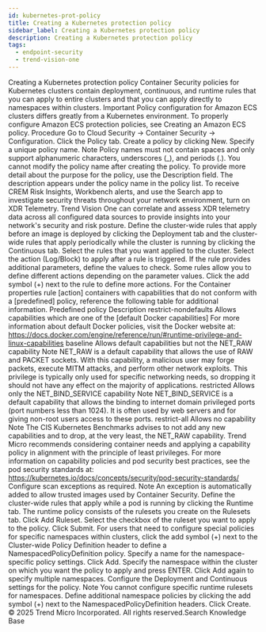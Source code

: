 ```yaml
---
id: kubernetes-prot-policy
title: Creating a Kubernetes protection policy
sidebar_label: Creating a Kubernetes protection policy
description: Creating a Kubernetes protection policy
tags:
  - endpoint-security
  - trend-vision-one
---
```


 Creating a Kubernetes protection policy Container Security policies for Kubernetes clusters contain deployment, continuous, and runtime rules that you can apply to entire clusters and that you can apply directly to namespaces within clusters. Important Policy configuration for Amazon ECS clusters differs greatly from a Kubernetes environment. To properly configure Amazon ECS protection policies, see Creating an Amazon ECS policy. Procedure Go to Cloud Security → Container Security → Configuration. Click the Policy tab. Create a policy by clicking New. Specify a unique policy name. Note Policy names must not contain spaces and only support alphanumeric characters, underscores (_), and periods (.). You cannot modify the policy name after creating the policy. To provide more detail about the purpose for the policy, use the Description field. The description appears under the policy name in the policy list. To receive CREM Risk Insights, Workbench alerts, and use the Search app to investigate security threats throughout your network environment, turn on XDR Telemetry. Trend Vision One can correlate and assess XDR telemetry data across all configured data sources to provide insights into your network's security and risk posture. Define the cluster-wide rules that apply before an image is deployed by clicking the Deployment tab and the cluster-wide rules that apply periodically while the cluster is running by clicking the Continuous tab. Select the rules that you want applied to the cluster. Select the action (Log/Block) to apply after a rule is triggered. If the rule provides additional parameters, define the values to check. Some rules allow you to define different actions depending on the parameter values. Click the add symbol (+) next to the rule to define more actions. For the Container properties rule [action] containers with capabilities that do not conform with a [predefined] policy, reference the following table for additional information. Predefined policy Description restrict-nondefaults Allows capabilities which are one of the [default Docker capabilities] For more information about default Docker policies, visit the Docker website at: https://docs.docker.com/engine/reference/run/#runtime-privilege-and-linux-capabilities baseline Allows default capabilities but not the NET_RAW capability Note NET_RAW is a default capability that allows the use of RAW and PACKET sockets. With this capability, a malicious user may forge packets, execute MITM attacks, and perform other network exploits. This privilege is typically only used for specific networking needs, so dropping it should not have any effect on the majority of applications. restricted Allows only the NET_BIND_SERVICE capability Note NET_BIND_SERVICE is a default capability that allows the binding to internet domain privileged ports (port numbers less than 1024). It is often used by web servers and for giving non-root users access to these ports. restrict-all Allows no capability Note The CIS Kubernetes Benchmarks advises to not add any new capabilities and to drop, at the very least, the NET_RAW capability. Trend Micro recommends considering container needs and applying a capability policy in alignment with the principle of least privileges. For more information on capability policies and pod security best practices, see the pod security standards at: https://kubernetes.io/docs/concepts/security/pod-security-standards/ Configure scan exceptions as required. Note An exception is automatically added to allow trusted images used by Container Security. Define the cluster-wide rules that apply while a pod is running by clicking the Runtime tab. The runtime policy consists of the rulesets you create on the Rulesets tab. Click Add Ruleset. Select the checkbox of the ruleset you want to apply to the policy. Click Submit. For users that need to configure special policies for specific namespaces within clusters, click the add symbol (+) next to the Cluster-wide Policy Definition header to define a NamespacedPolicyDefinition policy. Specify a name for the namespace-specific policy settings. Click Add. Specify the namespace within the cluster on which you want the policy to apply and press ENTER. Click Add again to specify multiple namespaces. Configure the Deployment and Continuous settings for the policy. Note You cannot configure specific runtime rulesets for namespaces. Define additional namespace policies by clicking the add symbol (+) next to the NamespacedPolicyDefinition headers. Click Create. © 2025 Trend Micro Incorporated. All rights reserved.Search Knowledge Base